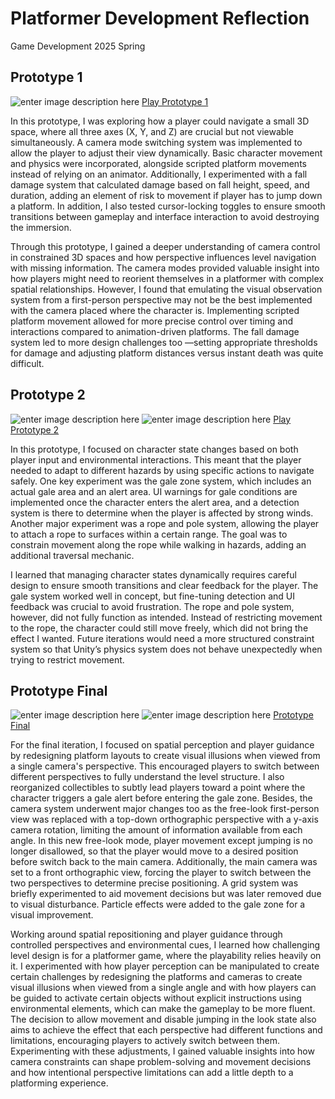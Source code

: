 ﻿# Platformer Development Reflection
Game Development
2025 Spring


## Prototype 1
![enter image description here](https://dfg1234556.github.io/game-dev-spring2025/pic/1.png)
[Play Prototype 1](https://dfg1234556.github.io/game-dev-spring2025/builds/platformer-1/)

In this prototype, I was exploring how a player could navigate a small 3D space, where all three axes (X, Y, and Z) are crucial but not viewable simultaneously. A camera mode switching system was implemented to allow the player to adjust their view dynamically. Basic character movement and physics were incorporated, alongside scripted platform movements instead of relying on an animator. Additionally, I experimented with a fall damage system that calculated damage based on fall height, speed, and duration, adding an element of risk to movement if player has to jump down a platform. In addition, I also tested cursor-locking toggles to ensure smooth transitions between gameplay and interface interaction to avoid destroying the immersion.

  
Through this prototype, I gained a deeper understanding of camera control in constrained 3D spaces and how perspective influences level navigation with missing information. The camera modes provided valuable insight into how players might need to reorient themselves in a platformer with complex spatial relationships. However, I found that emulating the visual observation system from a first-person perspective may not be the best implemented with the camera placed where the character is. Implementing scripted platform movement allowed for more precise control over timing and interactions compared to animation-driven platforms. The fall damage system led to more design challenges too —setting appropriate thresholds for damage and adjusting platform distances versus instant death was quite difficult.



## Prototype 2
![enter image description here](https://dfg1234556.github.io/game-dev-spring2025/pic/21.png)
![enter image description here](https://dfg1234556.github.io/game-dev-spring2025/pic/22.png)
[Play Prototype 2](https://dfg1234556.github.io/game-dev-spring2025/builds/platformer-2/)


In this prototype, I focused on character state changes based on both player input and environmental interactions. This meant that the player needed to adapt to different hazards by using specific actions to navigate safely. One key experiment was the gale zone system, which includes an actual gale area and an alert area. UI warnings for gale conditions are implemented once the character enters the alert area, and a detection system is there to determine when the player is affected by strong winds. Another major experiment was a rope and pole system, allowing the player to attach a rope to surfaces within a certain range. The goal was to constrain movement along the rope while walking in hazards, adding an additional traversal mechanic.

I learned that managing character states dynamically requires careful design to ensure smooth transitions and clear feedback for the player. The gale system worked well in concept, but fine-tuning detection and UI feedback was crucial to avoid frustration. The rope and pole system, however, did not fully function as intended. Instead of restricting movement to the rope, the character could still move freely, which did not bring the effect I wanted.  Future iterations would need a more structured constraint system so that Unity’s physics system does not behave unexpectedly when trying to restrict movement.



## Prototype  Final


![enter image description here](https://dfg1234556.github.io/game-dev-spring2025/pic/final1.png)
![enter image description here](https://dfg1234556.github.io/game-dev-spring2025/pic/final2.png)
[Prototype Final](https://dfg1234556.github.io/game-dev-spring2025/builds/platformer-final)

For the final iteration, I focused on spatial perception and player guidance by redesigning platform layouts to create visual illusions when viewed from a single camera's perspective. This encouraged players to switch between different perspectives to fully understand the level structure. I also reorganized collectibles to subtly lead players toward a point where the character triggers a gale alert before entering the gale zone. Besides, the camera system underwent major changes too as the free-look first-person view was replaced with a top-down orthographic perspective with a y-axis camera rotation, limiting the amount of information available from each angle. In this new free-look mode, player movement except jumping is no longer disallowed, so that the player would move to a desired position before switch back to the main camera. Additionally, the main camera was set to a front orthographic view, forcing the player to switch between the two perspectives to determine precise positioning. A grid system was briefly experimented to aid movement decisions but was later removed due to visual disturbance. Particle effects were added to the gale zone for a visual improvement. 

Working around spatial repositioning and player guidance through controlled perspectives and environmental cues, I learned how challenging level design is for a platformer game, where the playability relies heavily on it.  I experimented with how player perception can be manipulated to create certain challenges by redesigning the platforms and cameras to create visual illusions when viewed from a single angle and with how players can be guided to activate certain objects without explicit instructions using environmental elements, which can make the gameplay to be more fluent. The decision to allow movement and disable jumping in the look state also aims to achieve the effect that each perspective had different functions and limitations, encouraging players to actively switch between them. Experimenting with these adjustments, I gained valuable insights into how camera constraints can shape problem-solving and movement decisions and how intentional perspective limitations can add a little depth to a platforming experience.

